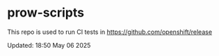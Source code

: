 # prow-scripts

This repo is used to run CI tests in https://github.com/openshift/release

Updated: 18:50 May 06 2025
